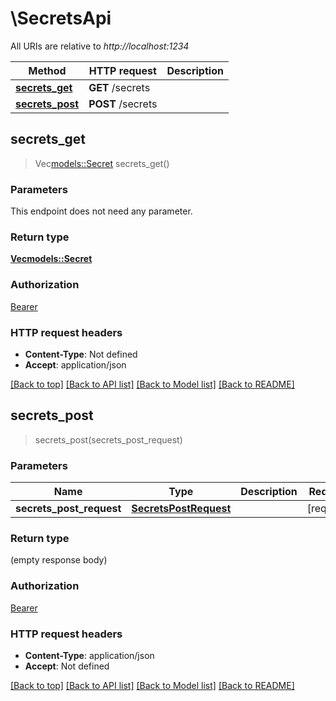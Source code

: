# \SecretsApi

All URIs are relative to *http://localhost:1234*

Method | HTTP request | Description
------------- | ------------- | -------------
[**secrets_get**](SecretsApi.md#secrets_get) | **GET** /secrets | 
[**secrets_post**](SecretsApi.md#secrets_post) | **POST** /secrets | 



## secrets_get

> Vec<models::Secret> secrets_get()


### Parameters

This endpoint does not need any parameter.

### Return type

[**Vec<models::Secret>**](Secret.md)

### Authorization

[Bearer](../README.md#Bearer)

### HTTP request headers

- **Content-Type**: Not defined
- **Accept**: application/json

[[Back to top]](#) [[Back to API list]](../README.md#documentation-for-api-endpoints) [[Back to Model list]](../README.md#documentation-for-models) [[Back to README]](../README.md)


## secrets_post

> secrets_post(secrets_post_request)


### Parameters


Name | Type | Description  | Required | Notes
------------- | ------------- | ------------- | ------------- | -------------
**secrets_post_request** | [**SecretsPostRequest**](SecretsPostRequest.md) |  | [required] |

### Return type

 (empty response body)

### Authorization

[Bearer](../README.md#Bearer)

### HTTP request headers

- **Content-Type**: application/json
- **Accept**: Not defined

[[Back to top]](#) [[Back to API list]](../README.md#documentation-for-api-endpoints) [[Back to Model list]](../README.md#documentation-for-models) [[Back to README]](../README.md)

